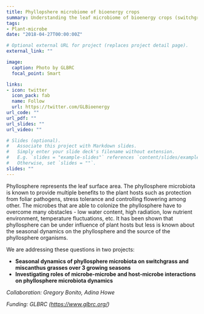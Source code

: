 ```yaml
---
title: Phyllopshere microbiome of bioenergy crops
summary: Understanding the leaf microbiome of bioenergy crops (switchgrass, miscanthus) for improving plant yields, protection and sustainable growth.  
tags:
- Plant-microbe
date: "2018-04-27T00:00:00Z"

# Optional external URL for project (replaces project detail page).
external_link: ""

image:
  caption: Photo by GLBRC
  focal_point: Smart

links:
- icon: twitter
  icon_pack: fab
  name: Follow
  url: https://twitter.com/GLBioenergy
url_code: ""
url_pdf: ""
url_slides: ""
url_video: ""

# Slides (optional).
#   Associate this project with Markdown slides.
#   Simply enter your slide deck's filename without extension.
#   E.g. `slides = "example-slides"` references `content/slides/example-slides.md`.
#   Otherwise, set `slides = ""`.
slides: ""
---
```


Phyllosphere represents the leaf surface area. The phyllosphere microbiota is known to provide multiple benefits to the plant hosts such as protection from foliar pathogens, stress tolerance and controlling flowering among other. The microbes that are able to colonize the phyllosphere have to overcome many obstacles - low water content, high radiation, low nutrient environment, temperature fluctuations, etc. It has been shown that phyllosphere can be under influence of plant hosts but less is known about the seasonal dynamics on the phyllosphere and the source of the phyllosphere organisms. 

We are addressing these questions in two projects:

- __Seasonal dynamics of phyllosphere microbiota on switchgrass and miscanthus grasses over 3 growing seasons__
- __Investigating roles of microbe-microbe and host-microbe interactions on phyllosphere microbiota dynamics__ 

_Collaboration: Gregory Bonito, Adina Howe_

_Funding: GLBRC (https://www.glbrc.org/)_